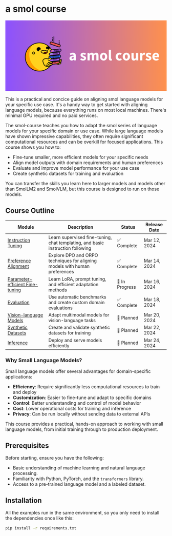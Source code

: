 # a smol course

![smolcourse image](./banner.png)


This is a practical and concice guide on aligning smol language models for your specific use case. It's a handy way to get started with aligning language models, because everything runs on most local machines. There's minimal GPU required and no paid services.

The smol-course teaches you how to adapt the smol series of language models for your specific domain or use case. While large language models  have shown impressive capabilities, they often require significant computational resources and can be overkill for focused applications. This course shows you how to:

- Fine-tune smaller, more efficient models for your specific needs
- Align model outputs with domain requirements and human preferences  
- Evaluate and improve model performance for your use case
- Create synthetic datasets for training and evaluation

You can transfer the skills you learn here to larger models and models other than SmolLM2 and SmolVLM, but this course is designed to run on those models.

## Course Outline

| Module | Description | Status | Release Date |
|--------|-------------|---------|--------------|
| [Instruction Tuning](./1_instruction_tuning) | Learn supervised fine-tuning, chat templating, and basic instruction following | ✅ Complete | Mar 12, 2024 |
| [Preference Alignment](./2_preference_alignment) | Explore DPO and ORPO techniques for aligning models with human preferences | ✅ Complete | Mar 14, 2024 |
| [Parameter-efficient Fine-tuning](./3_parameter_efficient_finetuning) | Learn LoRA, prompt tuning, and efficient adaptation methods | 🚧 In Progress | Mar 16, 2024 |
| [Evaluation](./4_evaluation) | Use automatic benchmarks and create custom domain evaluations | ✅ Complete | Mar 18, 2024 |
| [Vision-language Models](./5_vision_language_models) | Adapt multimodal models for vision-language tasks | 📝 Planned | Mar 20, 2024 |
| [Synthetic Datasets](./6_synthetic_datasets) | Create and validate synthetic datasets for training | 📝 Planned | Mar 22, 2024 |
| [Inference](./7_inference) | Deploy and serve models efficiently | 📝 Planned | Mar 24, 2024 |

### Why Small Language Models?

Small language models offer several advantages for domain-specific applications:

- **Efficiency**: Require significantly less computational resources to train and deploy
- **Customization**: Easier to fine-tune and adapt to specific domains
- **Control**: Better understanding and control of model behavior
- **Cost**: Lower operational costs for training and inference
- **Privacy**: Can be run locally without sending data to external APIs

This course provides a practical, hands-on approach to working with small language models, from initial training through to production deployment.

## Prerequisites

Before starting, ensure you have the following:
- Basic understanding of machine learning and natural language processing.
- Familiarity with Python, PyTorch, and the `transformers` library.
- Access to a pre-trained language model and a labeled dataset.

## Installation

All the examples run in the same environment, so you only need to install the dependencies once like this:

```bash
pip install -r requirements.txt
```
